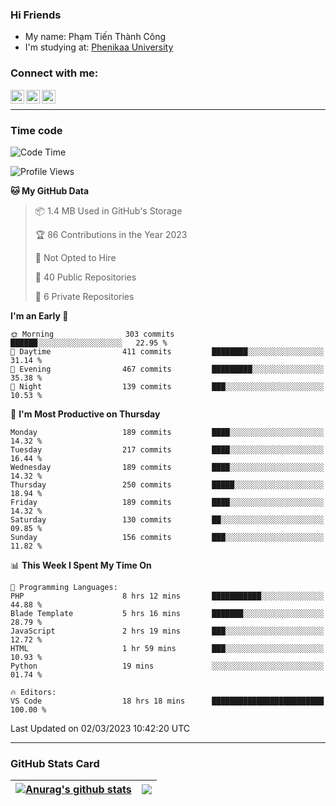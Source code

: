 ### Hi Friends

- My name: Phạm Tiến Thành Công
- I'm studying at: [Phenikaa University]


### Connect with me:
[<img align="left" alt="PhamTienThanhCong | Facebook" width="22px" src="https://upload.wikimedia.org/wikipedia/commons/thumb/1/16/Facebook-icon-1.png/640px-Facebook-icon-1.png" />][facebook]
[<img align="left" alt="PhamTienThanhCong | Zalo" width="22px" src="https://www.anphatpc.com.vn/template/anphat_2020v2/images/icon-zalo.jpg" />][zalo]
[<img align="left" alt="PhamTienThanhCong | LinkedIn" width="22px" src="https://cdn3.iconfinder.com/data/icons/inficons/512/linkedin.png" />][linkedin]

<br />

---

### Time code

<!--START_SECTION:waka-->
![Code Time](http://img.shields.io/badge/Code%20Time-898%20hrs%2026%20mins-blue)

![Profile Views](http://img.shields.io/badge/Profile%20Views-2-blue)

**🐱 My GitHub Data** 

> 📦 1.4 MB Used in GitHub's Storage 
 > 
> 🏆 86 Contributions in the Year 2023
 > 
> 🚫 Not Opted to Hire
 > 
> 📜 40 Public Repositories 
 > 
> 🔑 6 Private Repositories 
 > 
**I'm an Early 🐤** 

```text
🌞 Morning                303 commits         ██████░░░░░░░░░░░░░░░░░░░   22.95 % 
🌆 Daytime                411 commits         ████████░░░░░░░░░░░░░░░░░   31.14 % 
🌃 Evening                467 commits         █████████░░░░░░░░░░░░░░░░   35.38 % 
🌙 Night                  139 commits         ███░░░░░░░░░░░░░░░░░░░░░░   10.53 % 
```
📅 **I'm Most Productive on Thursday** 

```text
Monday                   189 commits         ████░░░░░░░░░░░░░░░░░░░░░   14.32 % 
Tuesday                  217 commits         ████░░░░░░░░░░░░░░░░░░░░░   16.44 % 
Wednesday                189 commits         ████░░░░░░░░░░░░░░░░░░░░░   14.32 % 
Thursday                 250 commits         █████░░░░░░░░░░░░░░░░░░░░   18.94 % 
Friday                   189 commits         ████░░░░░░░░░░░░░░░░░░░░░   14.32 % 
Saturday                 130 commits         ██░░░░░░░░░░░░░░░░░░░░░░░   09.85 % 
Sunday                   156 commits         ███░░░░░░░░░░░░░░░░░░░░░░   11.82 % 
```


📊 **This Week I Spent My Time On** 

```text
💬 Programming Languages: 
PHP                      8 hrs 12 mins       ███████████░░░░░░░░░░░░░░   44.88 % 
Blade Template           5 hrs 16 mins       ███████░░░░░░░░░░░░░░░░░░   28.79 % 
JavaScript               2 hrs 19 mins       ███░░░░░░░░░░░░░░░░░░░░░░   12.72 % 
HTML                     1 hr 59 mins        ███░░░░░░░░░░░░░░░░░░░░░░   10.93 % 
Python                   19 mins             ░░░░░░░░░░░░░░░░░░░░░░░░░   01.74 % 

🔥 Editors: 
VS Code                  18 hrs 18 mins      █████████████████████████   100.00 % 
```


 Last Updated on 02/03/2023 10:42:20 UTC
<!--END_SECTION:waka-->

---

### GitHub Stats Card

| <a href="https://github.com/phamtienthanhcong"><img align="center" src="https://github-readme-stats.vercel.app/api?username=PhamTienThanhCong&show_icons=true&include_all_commits=true&theme=buefy&hide_border=true&theme=ocean_dark" alt="Anurag's github stats" /></a> | <a href="https://github.com/phamtienthanhcong"><img align="center" src="https://github-readme-stats.vercel.app/api/top-langs/?username=PhamTienThanhCong&layout=compact&theme=buefy&hide_border=true&theme=ocean_dark" /></a> |
| ------------- | ------------- |

[Phenikaa University]: https://phenikaa-uni.edu.vn/vi
[facebook]: https://www.facebook.com/phamtienthanhcong
[linkedin]: https://linkedin.com/in/phamtienthanhcong
[zalo]: https://zalo.me/0396396332
[tiktok]: https://www.tiktok.com/@phamtienthanhcong
[web]: https://github.com/PhamTienThanhCong/web_dev
[min project]: https://github.com/PhamTienThanhCong/Project-Of-Web
[c and cpp]: https://github.com/PhamTienThanhCong/Code_C_and_Cpro
[python]: https://github.com/PhamTienThanhCong/Python_beginer
